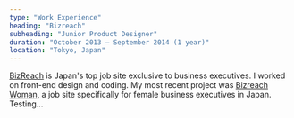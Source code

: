 ```yaml
---
type: "Work Experience"
heading: "Bizreach"
subheading: "Junior Product Designer"
duration: "October 2013 – September 2014 (1 year)"
location: "Tokyo, Japan"
---
```


<a href="https://www.bizreach.jp/" target="_blank">BizReach</a> is Japan's top job site exclusive to business executives. I worked on front-end design and coding. My most recent project was <a href="https://woman.bizreach.jp/" target="_blank">Bizreach Woman</a>, a job site specifically for female business executives in Japan. Testing...
